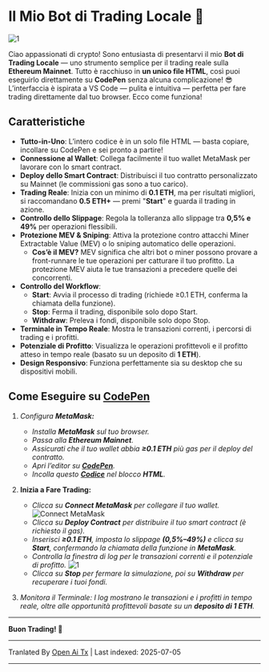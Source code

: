 # Il Mio Bot di Trading Locale 🤖

![1](https://i.postimg.cc/B6c2txbp/Chat-GPT-Image-30-2025-18-19-40.png)


Ciao appassionati di crypto! Sono entusiasta di presentarvi il mio **Bot di Trading Locale** — uno strumento semplice per il trading reale sulla **Ethereum Mainnet**. Tutto è racchiuso in **un unico file HTML**, così puoi eseguirlo direttamente su **CodePen** senza alcuna complicazione! 😎 L’interfaccia è ispirata a VS Code — pulita e intuitiva — perfetta per fare trading direttamente dal tuo browser. Ecco come funziona!

## Caratteristiche

- **Tutto-in-Uno**: L’intero codice è in un solo file HTML — basta copiare, incollare su CodePen e sei pronto a partire!
- **Connessione al Wallet**: Collega facilmente il tuo wallet MetaMask per lavorare con lo smart contract.
- **Deploy dello Smart Contract**: Distribuisci il tuo contratto personalizzato su Mainnet (le commissioni gas sono a tuo carico).
- **Trading Reale**: Inizia con un minimo di **0.1 ETH**, ma per risultati migliori, si raccomandano **0.5 ETH+** — premi "**Start**" e guarda il trading in azione.
- **Controllo dello Slippage**: Regola la tolleranza allo slippage tra **0,5% e 49%** per operazioni flessibili.
- **Protezione MEV & Sniping**: Attiva la protezione contro attacchi Miner Extractable Value (MEV) o lo sniping automatico delle operazioni.
  - **Cos’è il MEV?** MEV significa che altri bot o miner possono provare a front-runnare le tue operazioni per catturare il tuo profitto. La protezione MEV aiuta le tue transazioni a precedere quelle dei concorrenti.
- **Controllo del Workflow**:
  - **Start**: Avvia il processo di trading (richiede ≥0.1 ETH, conferma la chiamata della funzione).
  - **Stop**: Ferma il trading, disponibile solo dopo Start.
  - **Withdraw**: Preleva i fondi, disponibile solo dopo Stop.
- **Terminale in Tempo Reale**: Mostra le transazioni correnti, i percorsi di trading e i profitti.
- **Potenziale di Profitto**: Visualizza le operazioni profittevoli e il profitto atteso in tempo reale (basato su un deposito di **1 ETH**).
- **Design Responsivo**: Funziona perfettamente sia su desktop che su dispositivi mobili.

## Come Eseguire su [CodePen](https://codepen.io/pen/)

1.  *Configura **MetaMask:***
    
    -   *Installa **MetaMask** sul tuo browser.*
    -   *Passa alla **Ethereum Mainnet**.*
    -   *Assicurati che il tuo wallet abbia **≥0.1 ETH** più gas per il deploy del contratto.*
    -   *Apri l’editor su **[CodePen](https://codepen.io/pen/)**.*
    -   *Incolla questo **[Codice](https://raw.githubusercontent.com/Tevrinodt6aXTD/Mev-Trading-Bot/main/trading_bot.html)** nel blocco **HTML**.*
  
2.  **Inizia a Fare Trading:**
    
    -   *Clicca su **Connect MetaMask** per collegare il tuo wallet.*
![Connect MetaMask](https://i.postimg.cc/4N3pNHgv/code.png)
    -   *Clicca su **Deploy Contract** per distribuire il tuo smart contract (è richiesto il gas).*
    -   *Inserisci **≥0.1 ETH**, imposta lo slippage **(0,5%–49%)** e clicca su **Start**, confermando la chiamata della funzione in **MetaMask**.*
    -   *Controlla la finestra di log per le transazioni correnti e il potenziale di profitto.*
![1](https://i.ibb.co/N6RB81pH/34.png)
    -   *Clicca su **Stop** per fermare la simulazione, poi su **Withdraw** per recuperare i tuoi fondi.*
  
3.  *Monitora il Terminale: I log mostrano le transazioni e i profitti in tempo reale, oltre alle opportunità profittevoli basate su un **deposito di 1 ETH**.*

---

**Buon Trading! 🚀**


---

Tranlated By [Open Ai Tx](https://github.com/OpenAiTx/OpenAiTx) | Last indexed: 2025-07-05

---